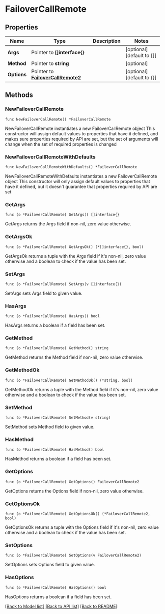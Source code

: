 # FailoverCallRemote

## Properties

Name | Type | Description | Notes
------------ | ------------- | ------------- | -------------
**Args** | Pointer to **[]interface{}** |  | [optional] [default to []]
**Method** | Pointer to **string** |  | [optional] 
**Options** | Pointer to [**FailoverCallRemote2**](FailoverCallRemote2.md) |  | [optional] [default to {}]

## Methods

### NewFailoverCallRemote

`func NewFailoverCallRemote() *FailoverCallRemote`

NewFailoverCallRemote instantiates a new FailoverCallRemote object
This constructor will assign default values to properties that have it defined,
and makes sure properties required by API are set, but the set of arguments
will change when the set of required properties is changed

### NewFailoverCallRemoteWithDefaults

`func NewFailoverCallRemoteWithDefaults() *FailoverCallRemote`

NewFailoverCallRemoteWithDefaults instantiates a new FailoverCallRemote object
This constructor will only assign default values to properties that have it defined,
but it doesn't guarantee that properties required by API are set

### GetArgs

`func (o *FailoverCallRemote) GetArgs() []interface{}`

GetArgs returns the Args field if non-nil, zero value otherwise.

### GetArgsOk

`func (o *FailoverCallRemote) GetArgsOk() (*[]interface{}, bool)`

GetArgsOk returns a tuple with the Args field if it's non-nil, zero value otherwise
and a boolean to check if the value has been set.

### SetArgs

`func (o *FailoverCallRemote) SetArgs(v []interface{})`

SetArgs sets Args field to given value.

### HasArgs

`func (o *FailoverCallRemote) HasArgs() bool`

HasArgs returns a boolean if a field has been set.

### GetMethod

`func (o *FailoverCallRemote) GetMethod() string`

GetMethod returns the Method field if non-nil, zero value otherwise.

### GetMethodOk

`func (o *FailoverCallRemote) GetMethodOk() (*string, bool)`

GetMethodOk returns a tuple with the Method field if it's non-nil, zero value otherwise
and a boolean to check if the value has been set.

### SetMethod

`func (o *FailoverCallRemote) SetMethod(v string)`

SetMethod sets Method field to given value.

### HasMethod

`func (o *FailoverCallRemote) HasMethod() bool`

HasMethod returns a boolean if a field has been set.

### GetOptions

`func (o *FailoverCallRemote) GetOptions() FailoverCallRemote2`

GetOptions returns the Options field if non-nil, zero value otherwise.

### GetOptionsOk

`func (o *FailoverCallRemote) GetOptionsOk() (*FailoverCallRemote2, bool)`

GetOptionsOk returns a tuple with the Options field if it's non-nil, zero value otherwise
and a boolean to check if the value has been set.

### SetOptions

`func (o *FailoverCallRemote) SetOptions(v FailoverCallRemote2)`

SetOptions sets Options field to given value.

### HasOptions

`func (o *FailoverCallRemote) HasOptions() bool`

HasOptions returns a boolean if a field has been set.


[[Back to Model list]](../README.md#documentation-for-models) [[Back to API list]](../README.md#documentation-for-api-endpoints) [[Back to README]](../README.md)


